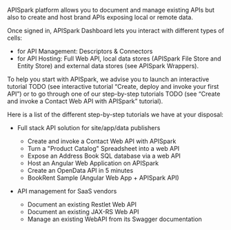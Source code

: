 APISpark platform allows you to document and manage existing APIs but also to create and host brand APIs exposing local or remote data.

Once signed in, APISpark Dashboard lets you interact with different types of cells:

- for API Management: Descriptors & Connectors
- for API Hosting: Full Web API, local data stores (APISpark File Store and Entity Store) and external data stores (see APISpark Wrappers).

To help you start with APISpark, we advise you to launch an interactive tutorial TODO (see interactive tutorial “Create, deploy and invoke your first API”) or to go through one of our step-by-step tutorials TODO (see “Create and invoke a Contact Web API with APISpark” tutorial).

Here is a list of the different step-by-step tutorials we have at your disposal:

- Full stack API solution for site/app/data publishers
	- Create and invoke a Contact Web API with APISpark
	- Turn a "Product Catalog" Spreadsheet into a web API
	- Expose an Address Book SQL database via a web API
	- Host an Angular Web Application on APISpark
	- Create an OpenData API in 5 minutes
	- BookRent Sample (Angular Web App + APISpark API)


- API management for SaaS vendors
	- Document an existing Restlet Web API
	- Document an existing JAX-RS Web API
	- Manage an existing WebAPI from its Swagger documentation
